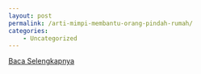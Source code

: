 ```yaml
---
layout: post
permalink: /arti-mimpi-membantu-orang-pindah-rumah/
categories:
    - Uncategorized
---
```


[Baca Selengkapnya](/07)